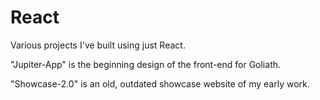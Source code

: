 # React

Various projects I've built using just React.

"Jupiter-App" is the beginning design of the front-end for Goliath.

"Showcase-2.0" is an old, outdated showcase website of my early work.
